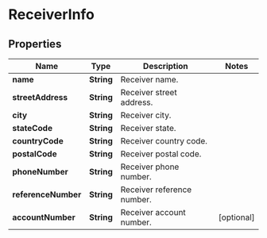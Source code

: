 
# ReceiverInfo

## Properties
Name | Type | Description | Notes
------------ | ------------- | ------------- | -------------
**name** | **String** | Receiver name. | 
**streetAddress** | **String** | Receiver street address. | 
**city** | **String** | Receiver city. | 
**stateCode** | **String** | Receiver state. | 
**countryCode** | **String** | Receiver country code. | 
**postalCode** | **String** | Receiver postal code. | 
**phoneNumber** | **String** | Receiver phone number. | 
**referenceNumber** | **String** | Receiver reference number. | 
**accountNumber** | **String** | Receiver account number. |  [optional]



